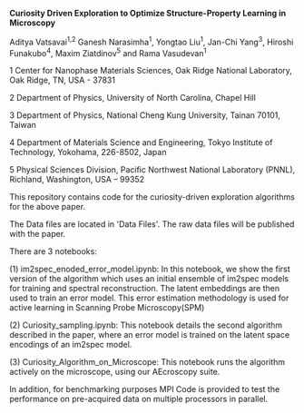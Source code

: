 <b>Curiosity Driven Exploration to Optimize Structure-Property Learning in Microscopy</b>

Aditya Vatsavai<sup>1,2</sup> Ganesh Narasimha<sup>1</sup>, Yongtao Liu<sup>1</sup>, Jan-Chi Yang<sup>3</sup>, Hiroshi Funakubo<sup>4</sup>, Maxim Ziatdinov<sup>5</sup> and Rama Vasudevan<sup>1</sup>

1 Center for Nanophase Materials Sciences, Oak Ridge National Laboratory, Oak Ridge, TN, USA - 37831

2 Department of Physics, University of North Carolina, Chapel Hill

3 Department of Physics, National Cheng Kung University, Tainan 70101, Taiwan

4 Department of Materials Science and Engineering, Tokyo Institute of Technology, Yokohama, 226-8502, Japan

5 Physical Sciences Division, Pacific Northwest National Laboratory (PNNL), Richland, Washington, USA – 99352

This repository contains code for the curiosity-driven exploration algorithms for the above paper.

The Data files are located in 'Data Files'. The raw data files will be published with the paper.

There are 3 notebooks:

(1) im2spec_enoded_error_model.ipynb: In this notebook, we show the first version of the algorithm which uses an initial ensemble of im2spec models for training and spectral reconstruction. The latent embeddings are then used to train an error model. This error estimation methodology is used for active learning in Scanning Probe Microscopy(SPM)

(2) Curiosity_sampling.ipynb: This notebook details the second algorithm described in the paper, where an error model is trained on the latent space encodings of an im2spec model.

(3) Curiosity_Algorithm_on_Microscope: This notebook runs the algorithm actively on the microscope, using our AEcroscopy suite.

In addition, for benchmarking purposes MPI Code is provided to test the performance on pre-acquired data on multiple processors in parallel. 
